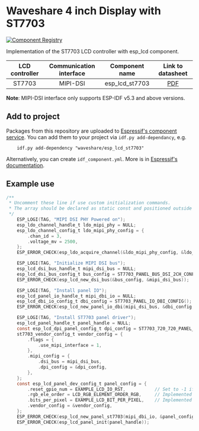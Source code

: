 # Waveshare 4 inch Display with ST7703

[![Component Registry](https://components.espressif.com/components/waveshare/esp_lcd_st7703/badge.svg)](https://components.espressif.com/components/waveshare/esp_lcd_st7703)

Implementation of the ST7703 LCD controller with esp_lcd component.

| LCD controller | Communication interface | Component name |                                   Link to datasheet                                   |
| :------------: | :---------------------: |:--------------:| :-----------------------------------------------------------------------------------: |
|     ST7703     |        MIPI-DSI         | esp_lcd_st7703 | [PDF](https://dl.espressif.com/AE/esp-iot-solution/ST7703DA-H3_DS_V0.01_20200819.pdf) |

**Note**: MIPI-DSI interface only supports ESP-IDF v5.3 and above versions.

## Add to project

Packages from this repository are uploaded to [Espressif's component service](https://components.espressif.com/).
You can add them to your project via `idf.py add-dependancy`, e.g.

```
    idf.py add-dependency "waveshare/esp_lcd_st7703"
```

Alternatively, you can create `idf_component.yml`. More is in [Espressif's documentation](https://docs.espressif.com/projects/esp-idf/en/latest/esp32/api-guides/tools/idf-component-manager.html).

## Example use

```c
/**
 * Uncomment these line if use custom initialization commands.
 * The array should be declared as static const and positioned outside the function.
 */
    ESP_LOGI(TAG, "MIPI DSI PHY Powered on");
    esp_ldo_channel_handle_t ldo_mipi_phy = NULL;
    esp_ldo_channel_config_t ldo_mipi_phy_config = {
        .chan_id = 3,
        .voltage_mv = 2500,
    };
    ESP_ERROR_CHECK(esp_ldo_acquire_channel(&ldo_mipi_phy_config, &ldo_mipi_phy));

    ESP_LOGI(TAG, "Initialize MIPI DSI bus");
    esp_lcd_dsi_bus_handle_t mipi_dsi_bus = NULL;
    esp_lcd_dsi_bus_config_t bus_config = ST7703_PANEL_BUS_DSI_2CH_CONFIG();
    ESP_ERROR_CHECK(esp_lcd_new_dsi_bus(&bus_config, &mipi_dsi_bus));

    ESP_LOGI(TAG, "Install panel IO");
    esp_lcd_panel_io_handle_t mipi_dbi_io = NULL;
    esp_lcd_dbi_io_config_t dbi_config = ST7703_PANEL_IO_DBI_CONFIG();
    ESP_ERROR_CHECK(esp_lcd_new_panel_io_dbi(mipi_dsi_bus, &dbi_config, &mipi_dbi_io));

    ESP_LOGI(TAG, "Install ST7703 panel driver");
    esp_lcd_panel_handle_t panel_handle = NULL;
    const esp_lcd_dpi_panel_config_t dpi_config = ST7703_720_720_PANEL_60HZ_DPI_CONFIG(EXAMPLE_MIPI_DPI_PX_FORMAT);
    st7703_vendor_config_t vendor_config = {
        .flags = {
            .use_mipi_interface = 1,
        },
        .mipi_config = {
            .dsi_bus = mipi_dsi_bus,
            .dpi_config = &dpi_config,
        },
    };
    const esp_lcd_panel_dev_config_t panel_config = {
        .reset_gpio_num = EXAMPLE_LCD_IO_RST,           // Set to -1 if not use
        .rgb_ele_order = LCD_RGB_ELEMENT_ORDER_RGB,     // Implemented by LCD command `36h`
        .bits_per_pixel = EXAMPLE_LCD_BIT_PER_PIXEL,    // Implemented by LCD command `3Ah` (16/18/24)
        .vendor_config = &vendor_config,
    };
    ESP_ERROR_CHECK(esp_lcd_new_panel_st7703(mipi_dbi_io, &panel_config, &panel_handle));
    ESP_ERROR_CHECK(esp_lcd_panel_init(panel_handle));
```
